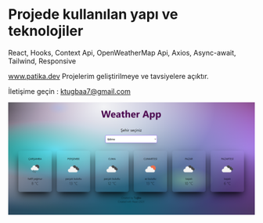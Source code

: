 # Projede kullanılan yapı ve teknolojiler

React, Hooks, Context Api, OpenWeatherMap Api, Axios, Async-await, Tailwind, Responsive

www.patika.dev 
Projelerim geliştirilmeye ve tavsiyelere açıktır. 

İletişime geçin : ktugbaa7@gmail.com

<img src="https://raw.githubusercontent.com/ktugbaa7/react-weather-app/master/weatehrapp.png" width="auto">


